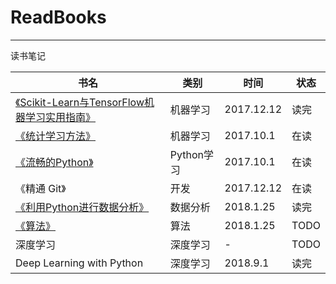 # ReadBooks
----
读书笔记

| 书名 | 类别 | 时间 | 状态
--- | --- | --- | ---
| [《Scikit-Learn与TensorFlow机器学习实用指南》](https://github.com/ETCartman/handson_ml) | 机器学习 | 2017.12.12 | 读完
| [《统计学习方法》](https://github.com/ETCartman/TongJiXueXiFangFa) | 机器学习 |2017.10.1 | 在读
| [《流畅的Python》](https://github.com/ETCartman/FluentPython) | Python学习 | 2017.10.1 | 在读
|《精通 Git》 | 开发 | 2017.12.12 | 在读
| [《利用Python进行数据分析》](https://github.com/ETCartman/pydate) | 数据分析 | 2018.1.25 | 读完
| [《算法》]() | 算法 | 2018.1.25 | TODO
| 深度学习 | 深度学习 | - | TODO
| Deep Learning with Python | 深度学习 | 2018.9.1 | 读完



